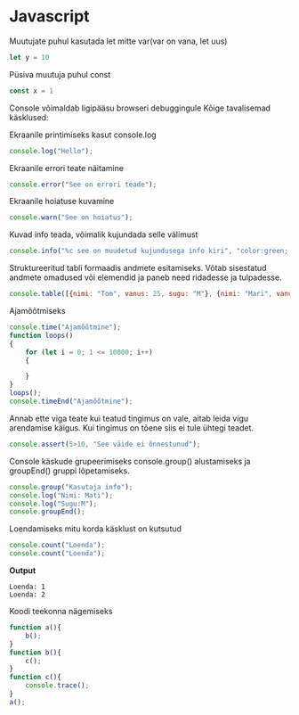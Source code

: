 # Javascript

Muutujate puhul kasutada let mitte var(var on vana, let uus)
``` Javascript
let y = 10
```
Püsiva muutuja puhul const

```Javascript
const x = 1
```

Console võimaldab ligipääsu browseri debuggingule 
Kõige tavalisemad käsklused:

Ekraanile printimiseks kasut console.log
``` Javascript
console.log("Hello");
```

Ekraanile errori teate näitamine
```Javascript
console.error("See on errori teade");
```

Ekraanile hoiatuse kuvamine
```Javascript
console.warn("See on hoiatus");
```

Kuvad info teada, võimalik kujundada selle välimust
```Javascript
console.info("%c see on muudetud kujundusega info kiri", "color:green; font-size: 15px; font-weight:bold:");
```

Struktureeritud tabli formaadis andmete esitamiseks. Võtab sisestatud andmete omadused või elemendid ja paneb need ridadesse ja tulpadesse.
```Javascript
console.table([{nimi: "Tom", vanus: 25, sugu: "M"}, {nimi: "Mari", vanus: 27, sugu: "N"}]);
```

Ajamõõtmiseks
```Javascript
console.time("Ajamõõtmine");
function loops()
{
    for (let i = 0; 1 <= 10000; i++)
    {

    }
}
loops();
console.timeEnd("Ajamõõtmine");
```

Annab ette viga teate kui teatud tingimus on vale, aitab leida vigu arendamise käigus. Kui tingimus on tõene siis ei tule ühtegi teadet.
```Javascript
console.assert(5>10, "See väide ei õnnestunud");
```

Console käskude grupeerimiseks console.group() alustamiseks ja groupEnd() gruppi lõpetamiseks.
```Javascript
console.group("Kasutaja info");
console.log("Nimi: Mati");
console.log("Sugu:M");
console.groupEnd();
```

Loendamiseks mitu korda käsklust on kutsutud
```Javascript
console.count("Loenda");
console.count("Loenda");
```
**Output**
```
Loenda: 1
Loenda: 2
```

Koodi teekonna nägemiseks
```Javascript
function a(){
    b();
}
function b(){
    c();
}
function c(){
    console.trace();
}
a();
```